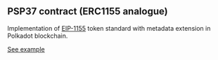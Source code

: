 ## PSP37 contract (ERC1155 analogue)

Implementation of [EIP-1155](https://eips.ethereum.org/EIPS/eip-1155) token standard with metadata extension in Polkadot blockchain.

[See example](https://supercolony-net.github.io/openbrush-contracts/smart-contracts/psp37/extensions/psp37metadata)
